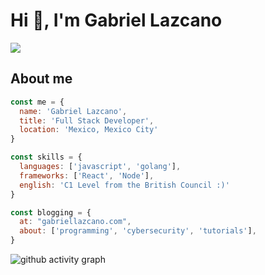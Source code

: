 # Hi 👋, I'm Gabriel Lazcano
<img src="https://komarev.com/ghpvc/?username=datsgabs&label=Profile%20views&color=0e75b6&style=flat" />

## About me

```js
const me = {
  name: 'Gabriel Lazcano',
  title: 'Full Stack Developer',
  location: 'Mexico, Mexico City'
}

const skills = {
  languages: ['javascript', 'golang'],
  frameworks: ['React', 'Node'],
  english: 'C1 Level from the British Council :)'
}

const blogging = {
  at: "gabriellazcano.com",
  about: ['programming', 'cybersecurity', 'tutorials'],
}
```


![github activity graph](https://activity-graph.herokuapp.com/graph?username=datsgabs&theme=react-dark)

